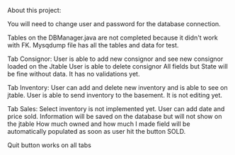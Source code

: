About this project:

You will need to change user and password for the database connection.

Tables on the DBManager.java are not completed because it didn't work with FK.
Mysqdump file has all the tables and data for test.

Tab Consignor:
User is able to add new consignor and see new consignor loaded on the Jtable
User is able to delete consignor
All fields but State will be fine without data. It has no validations yet.

Tab Inventory:
User can add and delete new inventory and is able to see on jtable.
User is able to send inventory to the basement.
It is not editing yet.

Tab Sales:
Select inventory is not implemented yet.
User can add date and price sold. Information will be saved on the database but will not show on the jtable
How much owned and how much I made field will be automatically populated as soon as user hit the button SOLD.

Quit button works on all tabs

